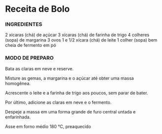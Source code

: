 # Receita de Bolo



### INGREDIENTES

2 xícaras (chá) de açúcar
3 xícaras (chá) de farinha de trigo
4 colheres (sopa) de margarina
3 ovos
1 e 1/2 xícara (chá) de leite
1 colher (sopa) bem cheia de fermento em pó

### MODO DE PREPARO

Bata as claras em neve e reserve.

Misture as gemas, a margarina e o açúcar até obter uma massa homogênea.

Acrescente o leite e a farinha de trigo aos poucos, sem parar de bater.

Por último, adicione as claras em neve e o fermento.

Despeje a massa em uma forma grande de furo central untada e enfarinhada.

Asse em forno médio 180 °C, preaquecido